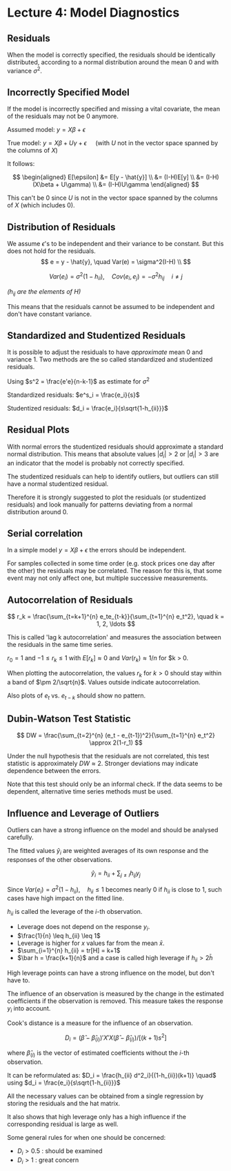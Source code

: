 # Lecture 4: Model Diagnostics

## Residuals

When the model is correctly specified, the residuals should be identically distributed, according to a normal distribution around the mean 0 and with variance $\sigma^2$.

## Incorrectly Specified Model

If the model is incorrectly specified and missing a vital covariate, the mean of the residuals may not be 0 anymore.

Assumed model: $y=X\beta + \epsilon$

True model: $y=X\beta + U\gamma + \epsilon \quad$ (with $U$ not in the vector space spanned by the columns of $X$)

It follows:

$$
\begin{aligned}
E[\epsilon] &= E[y - \hat{y}] \\
&= (I-H)E[y] \\
&= (I-H)(X\beta + U\gamma) \\
&= (I-H)U\gamma
\end{aligned}
$$

This can't be 0 since $U$ is not in the vector space spanned by the columns of $X$ (which includes 0).

## Distribution of Residuals

We assume $\epsilon$'s to be independent and their variance to be constant.
But this does not hold for the residuals.
$$
    e = y - \hat{y}, \quad Var(e) = \sigma^2(I-H) \\
$$

$$
    Var(e_i) = \sigma^2(1-h_{ii}), \quad Cov(e_i, e_j) = -\sigma^2h_{ij} \quad i \neq j
$$

_($h_{ij}$ are the elements of $H$)_

This means that the residuals cannot be assumed to be independent and don't have constant variance.

## Standardized and Studentized Residuals

It is possible to adjust the residuals to have *approximate* mean 0 and variance 1. Two methods are the so called standardized and studentized residuals.

Using $s^2 = \frac{e'e}{n-k-1}$ as estimate for $\sigma^2$

Standardized residuals: $e^s_i = \frac{e_i}{s}$

Studentized residuals: $d_i = \frac{e_i}{s\sqrt{1-h_{ii}}}$

## Residual Plots

With normal errors the studentized residuals should approximate a standard normal distribution. This means that absolute values $|d_i| > 2$ or $|d_i| > 3$ are an indicator that the model is probably not correctly specified.

The studentized residuals can help to identify outliers, but outliers can still have a normal studentized residual.

Therefore it is strongly suggested to plot the residuals (or studentized residuals) and look manually for patterns deviating from a normal distribution around 0.

## Serial correlation

In a simple model $y = X\beta + \epsilon$ the errors should be independent.

For samples collected in some time order (e.g. stock prices one day after the other) the residuals may be correlated. The reason for this is, that some event may not only affect one, but multiple successive measurements.

## Autocorrelation of Residuals

$$
    r_k = \frac{\sum_{t=k+1}^{n} e_te_{t-k}}{\sum_{t=1}^{n} e_t^2}, \quad k = 1, 2, \ldots
$$

This is called 'lag k autocorrelation' and measures the association between the residuals in the same time series.

$r_0 = 1$ and $-1 \leq r_k \leq 1$ with $E[r_k] \approx 0$ and $Var(r_k) \approx 1/n$ for $k > 0.

When plotting the autocorrelation, the values $r_k$ for $k>0$ should stay within a band of $\pm 2/\sqrt{n}$. Values outside indicate autocorrelation.

Also plots of $e_t$ vs. $e_{t-k}$ should show no pattern.

## Dubin-Watson Test Statistic

$$
    DW = \frac{\sum_{t=2}^{n} (e_t - e_{t-1})^2}{\sum_{t=1}^{n} e_t^2} \approx 2(1-r_1)
$$

Under the null hypothesis that the residuals are not correlated, this test statistic is approximately $DW \approx 2$. Stronger deviations may indicate dependence between the errors.

Note that this test should only be an informal check. If the data seems to be dependent, alternative time series methods must be used.

## Influence and Leverage of Outliers

Outliers can have a strong influence on the model and should be analysed carefully.

The fitted values $\hat{y}_i$ are weighted averages of its own response and the responses of the other observations. 

$$
    \hat{y}_i = h_{ii} + \sum_{j \neq i} h_{ij}y_j
$$

Since $Var(e_i) = \sigma^2(1-h_{ii}), \quad h_{ii} \leq 1$ becomes nearly $0$ if $h_{ii}$ is close to 1, such cases have high impact on the fitted line.

$h_{ii}$ is called the leverage of the $i$-th observation.

- Leverage does not depend on the response $y_i$.
- $\frac{1}{n} \leq h_{ii} \leq 1$
- Leverage is higher for $x$ values far from the mean $\bar{x}$.
- $\sum_{i=1}^{n} h_{ii} = tr[H] = k+1$
- $\bar h = \frac{k+1}{n}$ and a case is called high leverage if $h_{ii} > 2\bar{h}$

High leverage points can have a strong influence on the model, but don't have to.

The influence of an observation is measured by the change in the estimated coefficients if the observation is removed. This measure takes the response $y_i$ into account.

Cook's distance is a measure for the influence of an observation.

$$
    D_i = (\hat\beta - \hat\beta_{(i)})' X'X (\hat\beta - \hat\beta_{(i)}) / [(k+1)s^2]
$$

where $\hat\beta_{(i)}$ is the vector of estimated coefficients without the $i$-th observation.

It can be reformulated as: $D_i = \frac{h_{ii} d^2_i}{(1-h_{ii})(k+1)} \quad$ using $d_i = \frac{e_i}{s\sqrt{1-h_{ii}}}$

All the necessary values can be obtained from a single regression by storing the residuals and the hat matrix.

It also shows that high leverage only has a high influence if the corresponding residual is large as well.

Some general rules for when one should be concerned:

- $D_i > 0.5$ : should be examined
- $D_i > 1$ : great concern